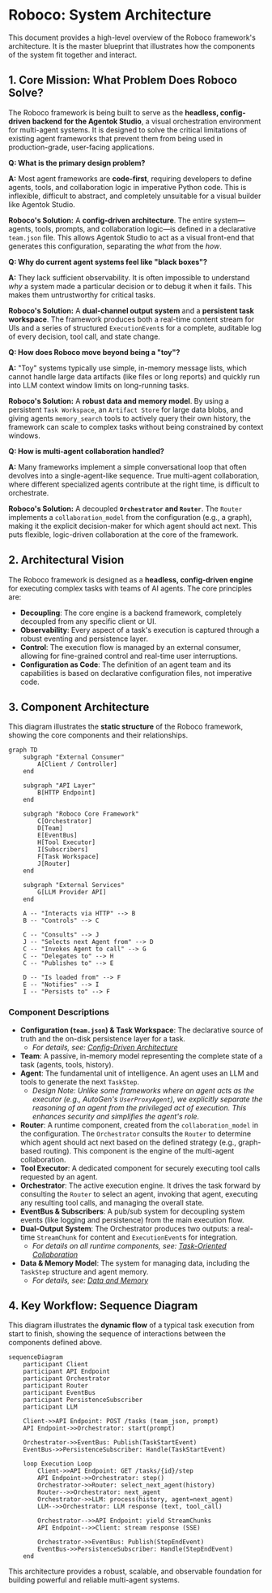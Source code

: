# Roboco: System Architecture

This document provides a high-level overview of the Roboco framework's architecture. It is the master blueprint that illustrates how the components of the system fit together and interact.

## 1. Core Mission: What Problem Does Roboco Solve?

The Roboco framework is being built to serve as the **headless, config-driven backend for the Agentok Studio**, a visual orchestration environment for multi-agent systems. It is designed to solve the critical limitations of existing agent frameworks that prevent them from being used in production-grade, user-facing applications.

**Q: What is the primary design problem?**

**A:** Most agent frameworks are **code-first**, requiring developers to define agents, tools, and collaboration logic in imperative Python code. This is inflexible, difficult to abstract, and completely unsuitable for a visual builder like Agentok Studio.

**Roboco's Solution:** A **config-driven architecture**. The entire system—agents, tools, prompts, and collaboration logic—is defined in a declarative `team.json` file. This allows Agentok Studio to act as a visual front-end that generates this configuration, separating the _what_ from the _how_.

**Q: Why do current agent systems feel like "black boxes"?**

**A:** They lack sufficient observability. It is often impossible to understand _why_ a system made a particular decision or to debug it when it fails. This makes them untrustworthy for critical tasks.

**Roboco's Solution:** A **dual-channel output system** and a **persistent task workspace**. The framework produces both a real-time content stream for UIs and a series of structured `ExecutionEvent`s for a complete, auditable log of every decision, tool call, and state change.

**Q: How does Roboco move beyond being a "toy"?**

**A:** "Toy" systems typically use simple, in-memory message lists, which cannot handle large data artifacts (like files or long reports) and quickly run into LLM context window limits on long-running tasks.

**Roboco's Solution:** A **robust data and memory model**. By using a persistent `Task Workspace`, an `Artifact Store` for large data blobs, and giving agents `memory_search` tools to actively query their own history, the framework can scale to complex tasks without being constrained by context windows.

**Q: How is multi-agent collaboration handled?**

**A:** Many frameworks implement a simple conversational loop that often devolves into a single-agent-like sequence. True multi-agent collaboration, where different specialized agents contribute at the right time, is difficult to orchestrate.

**Roboco's Solution:** A decoupled **`Orchestrator` and `Router`**. The `Router` implements a `collaboration_model` from the configuration (e.g., a graph), making it the explicit decision-maker for which agent should act next. This puts flexible, logic-driven collaboration at the core of the framework.

## 2. Architectural Vision

The Roboco framework is designed as a **headless, config-driven engine** for executing complex tasks with teams of AI agents. The core principles are:

- **Decoupling**: The core engine is a backend framework, completely decoupled from any specific client or UI.
- **Observability**: Every aspect of a task's execution is captured through a robust eventing and persistence layer.
- **Control**: The execution flow is managed by an external consumer, allowing for fine-grained control and real-time user interruptions.
- **Configuration as Code**: The definition of an agent team and its capabilities is based on declarative configuration files, not imperative code.

## 3. Component Architecture

This diagram illustrates the **static structure** of the Roboco framework, showing the core components and their relationships.

```mermaid
graph TD
    subgraph "External Consumer"
        A[Client / Controller]
    end

    subgraph "API Layer"
        B[HTTP Endpoint]
    end

    subgraph "Roboco Core Framework"
        C[Orchestrator]
        D[Team]
        E[EventBus]
        H[Tool Executor]
        I[Subscribers]
        F[Task Workspace]
        J[Router]
    end

    subgraph "External Services"
        G[LLM Provider API]
    end

    A -- "Interacts via HTTP" --> B
    B -- "Controls" --> C

    C -- "Consults" --> J
    J -- "Selects next Agent from" --> D
    C -- "Invokes Agent to call" --> G
    C -- "Delegates to" --> H
    C -- "Publishes to" --> E

    D -- "Is loaded from" --> F
    E -- "Notifies" --> I
    I -- "Persists to" --> F
```

### Component Descriptions

- **Configuration (`team.json`) & Task Workspace**: The declarative source of truth and the on-disk persistence layer for a task.
  - _For details, see: [Config-Driven Architecture](./config-driven-architecture.md)_
- **Team**: A passive, in-memory model representing the complete state of a task (agents, tools, history).
- **Agent**: The fundamental unit of intelligence. An agent uses an LLM and tools to generate the next `TaskStep`.
  - _Design Note: Unlike some frameworks where an agent acts as the executor (e.g., AutoGen's `UserProxyAgent`), we explicitly separate the reasoning of an agent from the privileged act of execution. This enhances security and simplifies the agent's role._
- **Router**: A runtime component, created from the `collaboration_model` in the configuration. The `Orchestrator` consults the `Router` to determine which agent should act next based on the defined strategy (e.g., graph-based routing). This component is the engine of the multi-agent collaboration.
- **Tool Executor**: A dedicated component for securely executing tool calls requested by an agent.
- **Orchestrator**: The active execution engine. It drives the task forward by consulting the `Router` to select an agent, invoking that agent, executing any resulting tool calls, and managing the overall state.
- **EventBus & Subscribers**: A pub/sub system for decoupling system events (like logging and persistence) from the main execution flow.
- **Dual-Output System**: The Orchestrator produces two outputs: a real-time `StreamChunk` for content and `ExecutionEvent`s for integration.
  - _For details on all runtime components, see: [Task-Oriented Collaboration](./collaboration-with-tools.md)_
- **Data & Memory Model**: The system for managing data, including the `TaskStep` structure and agent memory.
  - _For details, see: [Data and Memory](./data-and-memory.md)_

## 4. Key Workflow: Sequence Diagram

This diagram illustrates the **dynamic flow** of a typical task execution from start to finish, showing the sequence of interactions between the components defined above.

```mermaid
sequenceDiagram
    participant Client
    participant API Endpoint
    participant Orchestrator
    participant Router
    participant EventBus
    participant PersistenceSubscriber
    participant LLM

    Client->>API Endpoint: POST /tasks (team_json, prompt)
    API Endpoint->>Orchestrator: start(prompt)

    Orchestrator->>EventBus: Publish(TaskStartEvent)
    EventBus->>PersistenceSubscriber: Handle(TaskStartEvent)

    loop Execution Loop
        Client->>API Endpoint: GET /tasks/{id}/step
        API Endpoint->>Orchestrator: step()
        Orchestrator->>Router: select_next_agent(history)
        Router-->>Orchestrator: next_agent
        Orchestrator->>LLM: process(history, agent=next_agent)
        LLM-->>Orchestrator: LLM response (text, tool_call)

        Orchestrator-->>API Endpoint: yield StreamChunks
        API Endpoint-->>Client: stream response (SSE)

        Orchestrator->>EventBus: Publish(StepEndEvent)
        EventBus->>PersistenceSubscriber: Handle(StepEndEvent)
    end
```

This architecture provides a robust, scalable, and observable foundation for building powerful and reliable multi-agent systems.
